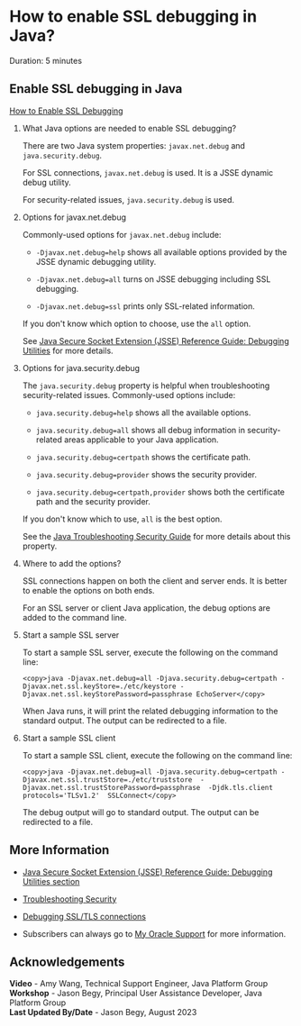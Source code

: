 # How to enable SSL debugging in Java?
Duration: 5 minutes

## Enable SSL debugging in Java

[How to Enable SSL Debugging](videohub:1_5vweehhb)

1. What Java options are needed to enable SSL debugging?

    There are two Java system properties: `javax.net.debug` and `java.security.debug`.

    For SSL connections, `javax.net.debug` is used. It is a JSSE dynamic debug utility.

    For security-related issues, `java.security.debug` is used.


2. Options for javax.net.debug

    Commonly-used options for `javax.net.debug` include:

    - `-Djavax.net.debug=help` shows all available options provided by the JSSE dynamic debugging utility.

    - `-Djavax.net.debug=all` turns on JSSE debugging including SSL debugging.

    - `-Djavax.net.debug=ssl` prints only SSL-related information.

    If you don't know which option to choose, use the `all` option.

    See [Java Secure Socket Extension (JSSE) Reference Guide: Debugging Utilities](https://docs.oracle.com/javase/8/docs/technotes/guides/security/jsse/JSSERefGuide.html#Debug) for more details.


3. Options for java.security.debug

    The `java.security.debug` property is helpful when troubleshooting security-related issues. Commonly-used options include:

    - `java.security.debug=help` shows all the available options.

    - `java.security.debug=all` shows all debug information in security-related areas applicable to your Java application.

    - `java.security.debug=certpath` shows the certificate path.

    - `java.security.debug=provider` shows the security provider.

    - `java.security.debug=certpath,provider` shows both the certificate path and the security provider.

    If you don't know which to use, `all` is the best option.

    See the [Java Troubleshooting Security Guide](https://docs.oracle.com/javase/8/docs/technotes/guides/security/troubleshooting-security.html) for more details about this property.


4. Where to add the options?

    SSL connections happen on both the client and server ends. It is better to enable the options on both ends.

    For an SSL server or client Java application, the debug options are added to the command line.


5. Start a sample SSL server

    To start a sample SSL server, execute the following on the command line:

    ```
    <copy>java -Djavax.net.debug=all -Djava.security.debug=certpath -Djavax.net.ssl.keyStore=./etc/keystore -Djavax.net.ssl.keyStorePassword=passphrase EchoServer</copy>
    ```

    When Java runs, it will print the related debugging information to the standard output. The output can be redirected to a file.


6. Start a sample SSL client

    To start a sample SSL client, execute the following on the command line:

    ```
    <copy>java -Djavax.net.debug=all -Djava.security.debug=certpath -Djavax.net.ssl.trustStore=./etc/truststore  -Djavax.net.ssl.trustStorePassword=passphrase  -Djdk.tls.client protocols='TLSv1.2'  SSLConnect</copy>
    ```

    The debug output will go to standard output. The output can be redirected to a file.


## More Information

- [Java Secure Socket Extension (JSSE) Reference Guide: Debugging Utilities section](https://docs.oracle.com/javase/8/docs/technotes/guides/security/jsse/JSSERefGuide.html#Debug) 

- [Troubleshooting Security](https://docs.oracle.com/javase/8/docs/technotes/guides/security/troubleshooting-security.html)

- [Debugging SSL/TLS connections](https://docs.oracle.com/javase/8/docs/technotes/guides/security/jsse/ReadDebug.html) 

- Subscribers can always go to [My Oracle Support](https://support.oracle.com/portal/) for more information.

## Acknowledgements
**Video** - Amy Wang, Technical Support Engineer, Java Platform Group  
**Workshop** -  Jason Begy, Principal User Assistance Developer, Java Platform Group  
**Last Updated By/Date** - Jason Begy,  August 2023



